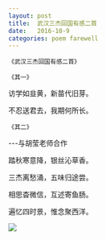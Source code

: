 ```yaml
---
layout: post
title:  武汉三杰回国有感二首
date:   2016-10-9
categories: poem farewell
---
```

`《武汉三杰回国有感二首》`

`《其一》`

访学如韭黄，新苗代旧芽。

不忍送君去，我期何所长。

`《其二》`

---与胡莹老师合作

踏秋寒意降，银丝沁草香。 

三杰离愁涌，五味归途尝。

相思杳微信，互述寄鱼肠。

遍忆四时景，惟念聚西洋。

<!--more-->

![]({{site.url}}/Images/35.PNG)

<script>
  (function(i,s,o,g,r,a,m){i['GoogleAnalyticsObject']=r;i[r]=i[r]||function(){
  (i[r].q=i[r].q||[]).push(arguments)},i[r].l=1*new Date();a=s.createElement(o),
  m=s.getElementsByTagName(o)[0];a.async=1;a.src=g;m.parentNode.insertBefore(a,m)
  })(window,document,'script','https://www.google-analytics.com/analytics.js','ga');

  ga('create', 'UA-85986843-1', 'auto');
  ga('send', 'pageview');

</script>
